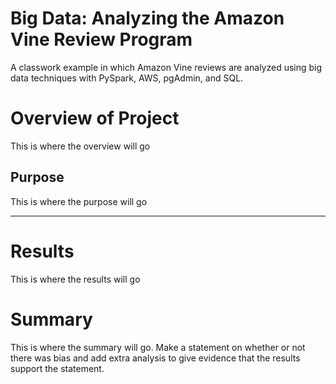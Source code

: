 # Big Data: Analyzing the Amazon Vine Review Program
A classwork example in which Amazon Vine reviews are analyzed using big data techniques with PySpark, AWS, pgAdmin, and SQL. 

# Overview of Project 
This is where the overview will go

## Purpose
This is where the purpose will go

---

# Results
This is where the results will go

# Summary
This is where the summary will go. Make a statement on whether or not there was bias and add extra analysis to give evidence that the results support the statement. 
